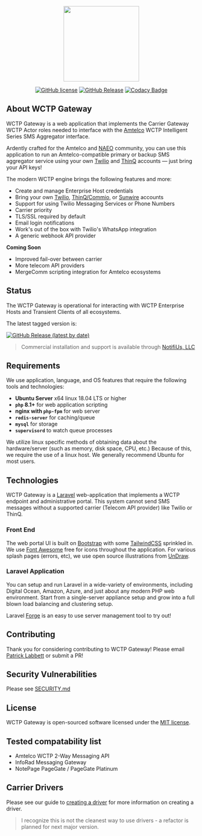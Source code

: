 <p align="center"><img src="https://wctp.io/assets/images/phones.svg" width="200"></p>

<div align="center">

[![GitHub license](https://img.shields.io/github/license/notifius/wctp-gateway?color=blue)](https://github.com/NotifiUs/wctp-gateway/blob/master/LICENSE)
[![GitHub Release](https://img.shields.io/github/v/tag/NotifiUs/wctp-gateway)](https://github.com/NotifiUs/wctp-gateway/releases)
[![Codacy Badge](https://app.codacy.com/project/badge/Grade/3781c4b9d7b64ea0a5d7cdf8652e0723)](https://www.codacy.com/gh/NotifiUs/wctp-gateway/dashboard?utm_source=github.com&amp;utm_medium=referral&amp;utm_content=NotifiUs/wctp-gateway&amp;utm_campaign=Badge_Grade)

</div>

## About WCTP Gateway

WCTP Gateway is a web application that implements the Carrier Gateway WCTP Actor roles needed to interface with the [Amtelco](https://amtelco.com) WCTP Intelligent Series SMS Aggregator interface.

Ardently crafted for the Amtelco and [NAEO](https://www.naeo.org) community, you can use this application to run an Amtelco-compatible primary or backup SMS aggregator service using your own [Twilio](https://twilio.com) and [ThinQ](https://thinq.com) accounts &mdash; just bring your API keys!

The modern WCTP engine brings the following features and more:

- Create and manage Enterprise Host credentials
- Bring your own [Twilio](https://twilio.com), [ThinQ/Commio](https://thinq.com), or [Sunwire](https://sunwire.ca) accounts
- Support for using Twilio Messaging Services or Phone Numbers
- Carrier priority
- TLS/SSL required by default
- Email login notifications
- Work's out of the box with Twilio's WhatsApp integration
- A generic webhook API provider

**Coming Soon**

- Improved fail-over between carrier
- More telecom API providers
- MergeComm scripting integration for Amtelco ecosystems

## Status

The WCTP Gateway is operational for interacting with WCTP Enterprise Hosts and Transient Clients of all ecosystems.

The latest tagged version is: 

[![GitHub Release (latest by date)](https://img.shields.io/github/v/tag/NotifiUs/wctp-gateway)](https://github.com/NotifiUs/wctp-gateway/releases)

> Commercial installation and support is available through [NotifiUs, LLC](http://notifi.us)

## Requirements

We use application, language, and OS features that require the following tools and technologies:

- **Ubuntu Server** x64 linux 18.04 LTS or higher
- **`php` 8.1+** for web application scripting
- **nginx with `php-fpm`** for web server
- **`redis-server`** for caching/queue
- **`mysql`** for storage
- **`supervisord`** to watch queue processes

We utilize linux specific methods of obtaining data about the hardware/server (such as memory, disk space, CPU, etc.)
Because of this, we require the use of a linux host. We generally recommend Ubuntu for most users. 

## Technologies

WCTP Gateway is a [Laravel](https://laravel.com) web-application that implements a WCTP endpoint and administrative portal. 
This system cannot send SMS messages without a supported carrier (Telecom API provider) like Twilio or ThinQ. 

### Front End

The web portal UI is built on [Bootstrap](https://getbootstrap.com) with some [TailwindCSS](https://tailwindcss.com) sprinkled in.
We use [Font Awesome](https://fontawesome.com/) free for icons throughout the application. 
For various splash pages (errors, etc), we use open source illustrations from [UnDraw](https://undraw.co/illustrations).

### Laravel Application

You can setup and run Laravel in a wide-variety of environments, including Digital Ocean, Amazon, Azure, and just about any modern PHP web environment. 
Start from a single-server appliance setup and grow into a full blown load balancing and clustering setup.

Laravel [Forge](https://forge.laravel.com) is an easy to use server management tool to try out!

## Contributing

Thank you for considering contributing to WCTP Gateway! Please email [Patrick Labbett](mailto:patrick.labbett@notifi.us) or submit a PR!

## Security Vulnerabilities

Please see [SECURITY.md](SECURITY.md)

## License

WCTP Gateway is open-sourced software licensed under the [MIT license](https://opensource.org/licenses/MIT).

## Tested compatability list

-  Amtelco WCTP 2-Way Messaging API
-  InfoRad Messaging Gateway
-  NotePage PageGate / PageGate Platinum

## Carrier Drivers

Please see our guide to [creating a driver](driver-guide.md) for more information on creating a driver. 

> I recognize this is not the cleanest way to use drivers - a refactor is planned for next major version.
